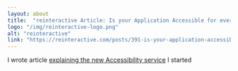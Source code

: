 ```yaml
---
layout: about
title:  "reinteractive Article: Is your Application Accessible for everyone to use?"
logo: "/img/reinteractive-logo.png"
alt: "reinteractive"
link: "https://reinteractive.com/posts/391-is-your-application-accessible-for-everyone-to-use"
---
```


I wrote article [explaining the new Accessibility service](/publications/#reinteractive-a11y-review-2019) I started
